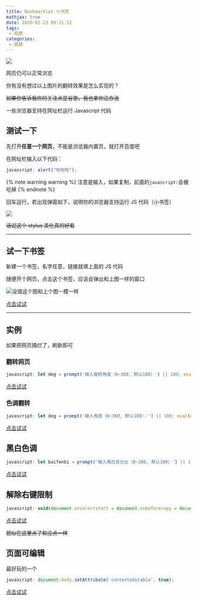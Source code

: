 ```yaml
---
title: Bookmarklet 小书签
mathjax: true
date: 2020-02-23 09:31:12
tags:
 - 捣鼓
categories:
 - 捣鼓
---
```


<!-- placeholder -->

![](/assets/bookmarklet-pic1.png)

网页仍可以正常浏览

你有没有想过以上图片的翻转效果是怎么实现的？

~~如果你告诉我你的关注点是谷歌，我也拿你没办法~~

<!-- more -->

一些浏览器支持在网址栏运行 Javascript 代码

## 测试一下

先打开**任意一个网页**，不能是浏览器内置页，就打开百度吧

在网址栏输入以下代码：

```javascript
javascript: alert("啦啦啦");
```

{% note warning warning %}
注意是输入，如果复制，前面的`javascript:`会被吃掉
{% endnote %}

回车运行，若出现弹窗如下，说明你的浏览器支持运行 JS 代码（小书签）

![](/assets/bookmarklet-pic2.png)

~~话说这个 stylus 美化真的好看~~

---
## 试一下书签

新建一个书签，名字任意，链接就填上面的 JS 代码

随便开个网页，点击这个书签，应该会弹出和上图一样的窗口

![没错这个图和上个图一模一样](/assets/bookmarklet-pic2.png)

<a href="javascript: alert(&quot;啦啦啦&quot;);">点击试试</a>

---

## 实例

如果把网页搞烂了，刷新即可

### 翻转网页

```javascript
javascript: let deg = prompt('输入旋转角度（0~360, 默认180）') || 180; eval(document.querySelector('body').style.transform = "rotateY("+deg+"deg)");
```

<a href="javascript: let deg = prompt(&quot;输入旋转角度（0~360&#44; 默认180）&quot;) || 180; eval(documentquerySelector(&quot;body&quot;).style.transform = &quot;rotateY(&quot;+deg+&quot;deg)&quot;);">点击试试</a>

### 色调翻转

```javascript
javascript: let deg = prompt('输入角度（0~360, 默认180）：') || 180; eval(document.querySelector('html').style.filter = "hue-rotate("+deg+"deg)");
```

<a href="javascript: let deg = prompt(&quot;输入角度（0~360&#44; 默认180）：&quot;) || 180; eval(documentquerySelector(&quot;html&quot;).style.filter = &quot;hue-rotate(&quot;+deg+&quot;deg)&quot;);">点击试试</a>

## 黑白色调

```javascript
javascript: let baifenbi = prompt('输入黑白百分比（0~100, 默认100）') || 100; eval(document.querySelector('html').style.filter = "grayscale("+baifenbi+"%)");
```

<a href="javascript: let baifenbi = prompt(&quot;输入黑白百分比（0~100&#44; 默认100）&quot;) || 100; eval(documentquerySelector(&quot;html&quot;).style.filter = &quot;grayscale(&quot;+baifenbi+&quot;%)&quot;);">点击试试</a>

## 解除右键限制

```javascript
javascript: void(document.onselectstart = document.onbeforecopy = document.oncontextmenu = document.onmousedown = document.onkeydown = function(){return true;});void(document.body.onmouseup=''); void(document.body.onselectstart=''); void(document.body.onmouseup=''); void(document.body.oncopy='');
```

<a href="javascript:void(document.onselectstart = document.onbeforecopy = document.oncontextmenu = documentonmousedown = document.onkeydown = function(){return true;});void(document.body.onmouseup=&quot;&quot;); void(document.body.onselectstart=&quot;&quot;); void(document.body.onmouseup=&quot;&quot;); void(document.body.oncopy=&quot;&quot;);">点击试试</a>

~~貌似在这里点了和没点一样~~

## 页面可编辑

最好玩的一个

```javascript
javascript: document.body.setAttribute('contenteditable', true);
```

<a href="javascript: document.body.setAttribute(&quot;contenteditable&quot;&#44; true);">点击试试</a>